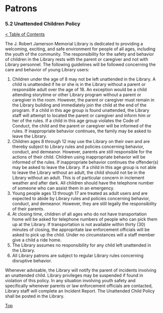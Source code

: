 [0]: ../README.md
[5.2]: unattended-children.md

# Patrons
### 5.2 Unattended Children Policy
[< Table of Contents][0]

The J. Robert Jamerson Memorial Library is dedicated to providing a welcoming, exciting, and safe environment for people of all ages, including the youth of the community.  The responsibility for the safety and behavior of children in the Library rests with the parent or caregiver and not with Library personnel.  The following guidelines will be followed concerning the care and behavior of young Library users:

1. Children under the age of 8 may not be left unattended in the Library.  A child is unattended if he or she is in the Library without a parent or responsible adult over the age of 18.  An exception would be a child attending storytime or other Library program without a parent or caregiver in the room.  However, the parent or caregiver must remain in the Library building and immediately join the child at the end of the program.  If a child in this age group is found unattended, the Library staff will attempt to located the parent or caregiver and inform him or her of the rules.  If a child in this age group violates the Code of Conduct, the child and the parent or caregiver will be informed of the rules.  If inappropriate behavior continues, the family may be asked to leave the Library.
2. Children ages 8 through 12 may use the Library on their own and are thereby subject to Library rules and policies concerning behavior, conduct, and demeanor.  However, parents are still responsible for the actions of their child.  Children using inappropriate behavior will be informed of the rules.  If inappropriate behavior continues the offender(s) may be asked to leave the Library.  If a child in this age group is not able to leave the Library without an adult, the child should not be in the Library without an adult.  This is of particular concern in inclement weather and after dark.  All children should have the telephone number of someone who can assist them in an emergency.
3. Young people ages 13 through 17 are treated as adult users and are expected to abide by Library rules and policies concerning behavior, conduct, and demeanor. However, they are still legally the responsibility of their parents.
4. At closing time, children of all ages who do not have transportation home will be asked for telephone numbers of people who can pick them up at the Library. If transportation is not available within thirty (30) minutes of closing, the appropritate law enforcement officials will be asked to pick up the child. Under no circumstances will a staff member give a child a ride home.
5. The Library assumes no responsibility for any child left unattended in the Library.
6. All Library patrons are subject to regular Library rules concerning disruptive behavior.

Whenever advisable, the Library will notify the parent of incidents involving an unattended child.  Library privileges may be suspended if found in violation of this policy.  In any situation involving youth safety and specifically whenever parents or law enforcement officials are contacted, Library staff will complete an Incident Report. The Unattended Child Policy shall be posted in the Library.
	
[Top][5.2]
